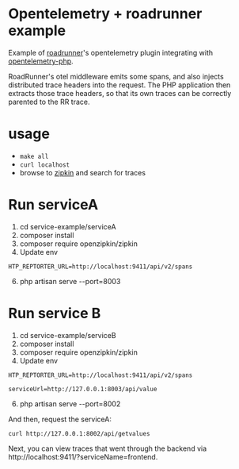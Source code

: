 # Opentelemetry + roadrunner example
Example of [roadrunner](roadrunner.dev)'s opentelemetry plugin integrating with [opentelemetry-php](https://github.com/open-telemetry/opentelemetry-php).

RoadRunner's otel middleware emits some spans, and also injects distributed trace headers into the request.
The PHP application then extracts those trace headers, so that its own traces can be correctly parented to the RR trace.

# usage

- `make all`
- `curl localhost`
- browse to [zipkin](http://localhost:9411/zipkin) and search for traces


# Run serviceA
1. cd  service-example/serviceA
2. composer install
3. composer require openzipkin/zipkin
4. Update env
```
HTP_REPTORTER_URL=http://localhost:9411/api/v2/spans
```
6. php artisan serve --port=8003

# Run service B
1. cd  service-example/serviceB
2. composer install
3. composer require openzipkin/zipkin
4. Update env
```
HTP_REPTORTER_URL=http://localhost:9411/api/v2/spans
```
```
serviceUrl=http://127.0.0.1:8003/api/value
```
6. php artisan serve --port=8002

And then, request the serviceA:
 
```
curl http://127.0.0.1:8002/api/getvalues
```

Next, you can view traces that went through the backend via http://localhost:9411/?serviceName=frontend.
